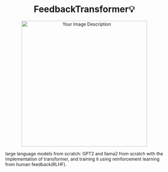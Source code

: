 <h1 align="center">FeedbackTransformer💡</h1>


<p align="center">
  <img src="https://github.com/Esmail-ibraheem/FeedbackTransformer/blob/main/llama2.jpg" alt="Your Image Description" width="400" height=400">
</p>

large language models from scratch: GPT2 and llama2 from scratch with the implementation of transformer, and training it using reinforcement learning from human feedback(RLHF).
